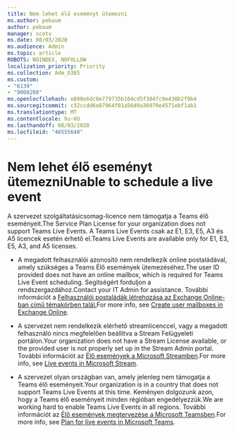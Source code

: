 ```yaml
---
title: Nem lehet élő eseményt ütemezni
ms.author: pebaum
author: pebaum
manager: scotv
ms.date: 08/03/2020
ms.audience: Admin
ms.topic: article
ROBOTS: NOINDEX, NOFOLLOW
localization_priority: Priority
ms.collection: Adm_O365
ms.custom:
- "6139"
- "9000208"
ms.openlocfilehash: e898e6dc0e779735b104cd5f304fc9e438b2f9b4
ms.sourcegitcommit: c32ccdd6e87964f01a56d9a36070e4571ebf1ab1
ms.translationtype: MT
ms.contentlocale: hu-HU
ms.lasthandoff: 08/03/2020
ms.locfileid: "46555640"
---
```

# <a name="unable-to-schedule-a-live-event"></a><span data-ttu-id="5390a-102">Nem lehet élő eseményt ütemezni</span><span class="sxs-lookup"><span data-stu-id="5390a-102">Unable to schedule a live event</span></span>

<span data-ttu-id="5390a-103">A szervezet szolgáltatásicsomag-licence nem támogatja a Teams élő eseményeit.</span><span class="sxs-lookup"><span data-stu-id="5390a-103">The Service Plan License for your organization does not support Teams Live Events.</span></span> <span data-ttu-id="5390a-104">A Teams Live Events csak az E1, E3, E5, A3 és A5 licencek esetén érhető el.</span><span class="sxs-lookup"><span data-stu-id="5390a-104">Teams Live Events are available only for E1, E3, E5, A3, and A5 licenses.</span></span>

- <span data-ttu-id="5390a-105">A megadott felhasználói azonosító nem rendelkezik online postaládával, amely szükséges a Teams Élő események ütemezéséhez.</span><span class="sxs-lookup"><span data-stu-id="5390a-105">The user ID provided does not have an online mailbox, which is required for Teams Live Event scheduling.</span></span> <span data-ttu-id="5390a-106">Segítségért forduljon a rendszergazdához.</span><span class="sxs-lookup"><span data-stu-id="5390a-106">Contact your IT Admin for assistance.</span></span> <span data-ttu-id="5390a-107">További információt a [Felhasználói postaládák létrehozása az Exchange Online-ban című témakörben talál.](https://docs.microsoft.com/exchange/recipients-in-exchange-online/create-user-mailboxes)</span><span class="sxs-lookup"><span data-stu-id="5390a-107">For more info, see [Create user mailboxes in Exchange Online](https://docs.microsoft.com/exchange/recipients-in-exchange-online/create-user-mailboxes).</span></span>

- <span data-ttu-id="5390a-108">A szervezet nem rendelkezik elérhető streamlicenccel, vagy a megadott felhasználó nincs megfelelően beállítva a Stream Felügyeleti portálon.</span><span class="sxs-lookup"><span data-stu-id="5390a-108">Your organization does not have a Stream License available, or the provided user is not properly set up in the Stream Admin portal.</span></span> <span data-ttu-id="5390a-109">További információt az [Élő események a Microsoft Streamben](https://docs.microsoft.com/stream/live-event-overview).</span><span class="sxs-lookup"><span data-stu-id="5390a-109">For more info, see [Live events in Microsoft Stream](https://docs.microsoft.com/stream/live-event-overview).</span></span>

- <span data-ttu-id="5390a-110">A szervezet olyan országban van, amely jelenleg nem támogatja a Teams élő eseményeit.</span><span class="sxs-lookup"><span data-stu-id="5390a-110">Your organization is in a country that does not support Teams Live Events at this time.</span></span> <span data-ttu-id="5390a-111">Keményen dolgozunk azon, hogy a Teams élő eseményeit minden régióban engedélyezzük.</span><span class="sxs-lookup"><span data-stu-id="5390a-111">We are working hard to enable Teams Live Events in all regions.</span></span> <span data-ttu-id="5390a-112">További információt az [Élő események megtervezése a Microsoft Teamsben](https://docs.microsoft.com/microsoftteams/teams-live-events/plan-for-teams-live-events).</span><span class="sxs-lookup"><span data-stu-id="5390a-112">For more info, see [Plan for live events in Microsoft Teams](https://docs.microsoft.com/microsoftteams/teams-live-events/plan-for-teams-live-events).</span></span>